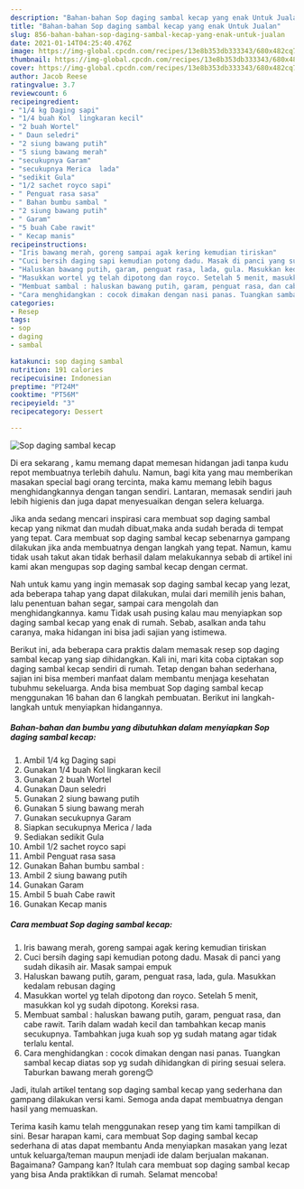 ```yaml
---
description: "Bahan-bahan Sop daging sambal kecap yang enak Untuk Jualan"
title: "Bahan-bahan Sop daging sambal kecap yang enak Untuk Jualan"
slug: 856-bahan-bahan-sop-daging-sambal-kecap-yang-enak-untuk-jualan
date: 2021-01-14T04:25:40.476Z
image: https://img-global.cpcdn.com/recipes/13e8b353db333343/680x482cq70/sop-daging-sambal-kecap-foto-resep-utama.jpg
thumbnail: https://img-global.cpcdn.com/recipes/13e8b353db333343/680x482cq70/sop-daging-sambal-kecap-foto-resep-utama.jpg
cover: https://img-global.cpcdn.com/recipes/13e8b353db333343/680x482cq70/sop-daging-sambal-kecap-foto-resep-utama.jpg
author: Jacob Reese
ratingvalue: 3.7
reviewcount: 6
recipeingredient:
- "1/4 kg Daging sapi"
- "1/4 buah Kol  lingkaran kecil"
- "2 buah Wortel"
- " Daun seledri"
- "2 siung bawang putih"
- "5 siung bawang merah"
- "secukupnya Garam"
- "secukupnya Merica  lada"
- "sedikit Gula"
- "1/2 sachet royco sapi"
- " Penguat rasa sasa"
- " Bahan bumbu sambal "
- "2 siung bawang putih"
- " Garam"
- "5 buah Cabe rawit"
- " Kecap manis"
recipeinstructions:
- "Iris bawang merah, goreng sampai agak kering kemudian tiriskan"
- "Cuci bersih daging sapi kemudian potong dadu. Masak di panci yang sudah dikasih air. Masak sampai empuk"
- "Haluskan bawang putih, garam, penguat rasa, lada, gula. Masukkan kedalam rebusan daging"
- "Masukkan wortel yg telah dipotong dan royco. Setelah 5 menit, masukkan kol yg sudah dipotong. Koreksi rasa."
- "Membuat sambal : haluskan bawang putih, garam, penguat rasa, dan cabe rawit. Tarih dalam wadah kecil dan tambahkan kecap manis secukupnya. Tambahkan juga kuah sop yg sudah matang agar tidak terlalu kental."
- "Cara menghidangkan : cocok dimakan dengan nasi panas. Tuangkan sambal kecap diatas sop yg sudah dihidangkan di piring sesuai selera. Taburkan bawang merah goreng😊"
categories:
- Resep
tags:
- sop
- daging
- sambal

katakunci: sop daging sambal 
nutrition: 191 calories
recipecuisine: Indonesian
preptime: "PT24M"
cooktime: "PT56M"
recipeyield: "3"
recipecategory: Dessert

---
```



![Sop daging sambal kecap](https://img-global.cpcdn.com/recipes/13e8b353db333343/680x482cq70/sop-daging-sambal-kecap-foto-resep-utama.jpg)

Di era  sekarang , kamu memang dapat memesan hidangan jadi tanpa kudu repot membuatnya terlebih dahulu. Namun, bagi kita yang mau memberikan masakan special bagi orang tercinta, maka kamu memang lebih bagus menghidangkannya dengan tangan sendiri. Lantaran, memasak sendiri jauh lebih higienis dan juga dapat menyesuaikan dengan selera keluarga.

Jika anda sedang mencari inspirasi cara membuat sop daging sambal kecap yang nikmat dan mudah dibuat,maka anda sudah berada di tempat yang tepat. Cara membuat sop daging sambal kecap  sebenarnya gampang dilakukan jika anda membuatnya dengan langkah yang tepat. Namun, kamu tidak usah takut akan tidak berhasil dalam melakukannya 
sebab di artikel ini kami akan mengupas sop daging sambal kecap dengan cermat.  



Nah untuk kamu yang ingin memasak sop daging sambal kecap yang lezat, ada beberapa tahap yang dapat dilakukan, mulai dari memilih jenis bahan, lalu penentuan bahan segar, sampai cara mengolah dan menghidangkannya. kamu Tidak usah pusing kalau mau menyiapkan sop daging sambal kecap yang enak di rumah. Sebab, asalkan anda  tahu caranya, maka hidangan ini bisa jadi sajian yang istimewa.

Berikut ini, ada beberapa cara praktis  dalam memasak resep sop daging sambal kecap yang siap dihidangkan. Kali ini, mari kita coba ciptakan sop daging sambal kecap sendiri di rumah. Tetap dengan bahan sederhana, sajian ini bisa memberi manfaat dalam membantu menjaga kesehatan tubuhmu sekeluarga. Anda bisa membuat Sop daging sambal kecap menggunakan 16 bahan dan 6 langkah pembuatan. Berikut ini langkah-langkah untuk menyiapkan hidangannya.

<!--inarticleads1-->

##### Bahan-bahan dan bumbu yang dibutuhkan dalam menyiapkan Sop daging sambal kecap:

1. Ambil 1/4 kg Daging sapi
1. Gunakan 1/4 buah Kol  lingkaran kecil
1. Gunakan 2 buah Wortel
1. Gunakan  Daun seledri
1. Gunakan 2 siung bawang putih
1. Gunakan 5 siung bawang merah
1. Gunakan secukupnya Garam
1. Siapkan secukupnya Merica / lada
1. Sediakan sedikit Gula
1. Ambil 1/2 sachet royco sapi
1. Ambil  Penguat rasa sasa
1. Gunakan  Bahan bumbu sambal :
1. Ambil 2 siung bawang putih
1. Gunakan  Garam
1. Ambil 5 buah Cabe rawit
1. Gunakan  Kecap manis




<!--inarticleads2-->

##### Cara membuat Sop daging sambal kecap:

1. Iris bawang merah, goreng sampai agak kering kemudian tiriskan
1. Cuci bersih daging sapi kemudian potong dadu. Masak di panci yang sudah dikasih air. Masak sampai empuk
1. Haluskan bawang putih, garam, penguat rasa, lada, gula. Masukkan kedalam rebusan daging
1. Masukkan wortel yg telah dipotong dan royco. Setelah 5 menit, masukkan kol yg sudah dipotong. Koreksi rasa.
1. Membuat sambal : haluskan bawang putih, garam, penguat rasa, dan cabe rawit. Tarih dalam wadah kecil dan tambahkan kecap manis secukupnya. Tambahkan juga kuah sop yg sudah matang agar tidak terlalu kental.
1. Cara menghidangkan : cocok dimakan dengan nasi panas. Tuangkan sambal kecap diatas sop yg sudah dihidangkan di piring sesuai selera. Taburkan bawang merah goreng😊




Jadi, itulah artikel tentang  sop daging sambal kecap  yang sederhana dan gampang dilakukan versi kami. Semoga anda dapat membuatnya dengan hasil yang memuaskan. 

Terima kasih kamu telah menggunakan resep yang tim kami tampilkan di sini. Besar harapan kami, cara membuat  Sop daging sambal kecap sederhana di atas dapat membantu Anda menyiapkan masakan yang lezat untuk keluarga/teman maupun menjadi ide dalam berjualan makanan. Bagaimana? Gampang kan? Itulah cara membuat sop daging sambal kecap yang bisa Anda praktikkan di rumah. Selamat mencoba!

